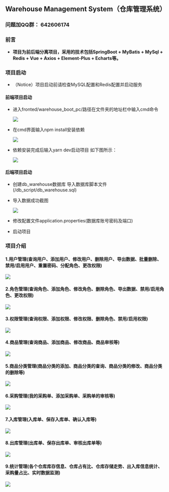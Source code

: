 ## Warehouse Management System（仓库管理系统）

### 问题加QQ群： 642606174

### 前言

- **项目为前后端分离项目，采用的技术包括SpringBoot + MyBatis + MySql + Redis + Vue + Axios + Element-Plus + Echarts等。**


### 项目启动

- （Notice）项目启动前请检查MySQL配置和Redis配置并启动服务

#### 前端项目启动

- 进入fronted/warehouse_boot_pc/路径在文件夹的地址栏中输入cmd命令
  
  ![](https://cdn.jsdelivr.net/gh/starmanMS/blog-images@main/img/wh_input_cmd.jpg)

- 在cmd界面输入npm install安装依赖
  
  ![](https://cdn.jsdelivr.net/gh/starmanMS/blog-images@main/img/wh-npm_install.jpg)

- 依赖安装完成后输入yarn dev启动项目 如下图所示：
  
  ![](https://cdn.jsdelivr.net/gh/starmanMS/blog-images@main/img/wh-yarn_dev.jpg)

#### 后端项目启动

- 创建db_warehouse数据库 导入数据库脚本文件(/db_script/db_warehouse.sql)

- 导入数据成功截图
  
  ![](https://cdn.jsdelivr.net/gh/starmanMS/blog-images@main/img/wh-db-design.jpg)

- 修改配置文件application.properties(数据库账号密码及端口)

- 启动项目

### 项目介绍

#### 1.用户管理(查询用户、添加用户、修改用户、删除用户、导出数据、批量删除、禁用/启用用户、重置密码、分配角色、更改权限)

![](https://cdn.jsdelivr.net/gh/starmanMS/blog-images@main/img/wh-user-list.jpg)

#### 2.角色管理(查询角色、添加角色、修改角色、删除角色、导出数据、禁用/启用角色、更改权限)

![](https://cdn.jsdelivr.net/gh/starmanMS/blog-images@main/img/wh-role-list.jpg)

#### 3.权限管理(查询权限、添加权限、修改权限、删除角色、禁用/启用权限)

![](https://cdn.jsdelivr.net/gh/starmanMS/blog-images@main/img/wh-auth-list.jpg)

#### 4.商品管理(查询商品、添加商品、修改商品、商品审核等)

![](https://cdn.jsdelivr.net/gh/starmanMS/blog-images@main/img/wh-product-list.jpg)

#### 5.商品分类管理(商品分类的添加、商品分类的查询、商品分类的修改、商品分类的删除等)

![](https://cdn.jsdelivr.net/gh/starmanMS/blog-images@main/img/wh-product-category.jpg)

#### 6.采购管理(我的采购单、添加采购单、采购单的审核等)

![](https://cdn.jsdelivr.net/gh/starmanMS/blog-images@main/img/wh-pruchase-list.jpg)

#### 7.入库管理(入库单、保存入库单、确认入库等)

![](https://cdn.jsdelivr.net/gh/starmanMS/blog-images@main/img/wh-instore-list.jpg)

#### 8.出库管理(出库单、保存出库单、审核出库单等)

![](https://cdn.jsdelivr.net/gh/starmanMS/blog-images@main/img/wh-outstore-list.jpg)

#### 9.统计管理(各个仓库库存信息、仓库占有比、仓库存储走势、出入库信息统计、采购量占比、实时数据监测)

![](https://cdn.jsdelivr.net/gh/starmanMS/blog-images@main/img/wh-total-chart.jpg)
